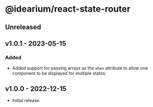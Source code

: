 # @idearium/react-state-router

## Unreleased

## v1.0.1 - 2023-05-15

### Added

-   Added support for passing arrays as the `when` attribute to allow one component to be displayed for multiple states.

## v1.0.0 - 2022-12-15

-   Initial release.
